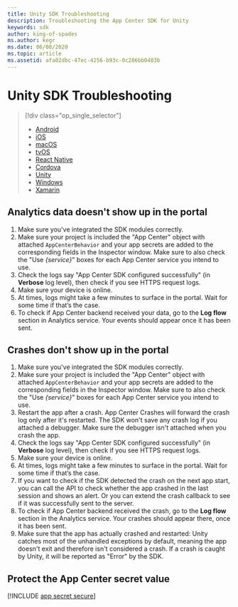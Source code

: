 ```yaml
---
title: Unity SDK Troubleshooting
description: Troubleshooting the App Center SDK for Unity
keywords: sdk
author: king-of-spades
ms.author: kegr
ms.date: 06/08/2020
ms.topic: article
ms.assetid: afa02dbc-47ec-4256-b93c-0c286bb0483b
---
```


# Unity SDK Troubleshooting

> [!div  class="op_single_selector"]
> * [Android](android.md)
> * [iOS](ios.md)
> * [macOS](macos.md)
> * [tvOS](tvOS.md)
> * [React Native](react-native.md)
> * [Cordova](cordova.md)
> * [Unity](unity.md)
> * [Windows](uwp.md)
> * [Xamarin](xamarin.md)

## Analytics data doesn't show up in the portal

1. Make sure you've integrated the SDK modules correctly.
2. Make sure your project is included the "App Center" object with attached `AppCenterBehavior` and your app secrets are added to the corresponding fields in the Inspector window. Make sure to also check the "Use _{service}_" boxes for each App Center service you intend to use.
3. Check the logs say "App Center SDK configured successfully" (in **Verbose** log level), then check if you see HTTPS request logs.
4. Make sure your device is online.
5. At times, logs might take a few minutes to surface in the portal. Wait for some time if that’s the case.
6. To check if App Center backend received your data, go to the **Log flow** section in Analytics service. Your events should appear once it has been sent.

## Crashes don't show up in the portal

1. Make sure you've integrated the SDK modules correctly.
2. Make sure your project is included the "App Center" object with attached `AppCenterBehavior` and your app secrets are added to the corresponding fields in the Inspector window. Make sure to also check the "Use _{service}_" boxes for each App Center service you intend to use.
3. Restart the app after a crash. App Center Crashes will forward the crash log only after it's restarted. The SDK won't save any crash log if you attached a debugger. Make sure the debugger isn't attached when you crash the app.
4. Check the logs say "App Center SDK configured successfully" (in **Verbose** log level), then check if you see HTTPS request logs.
5. Make sure your device is online.
6. At times, logs might take a few minutes to surface in the portal. Wait for some time if that’s the case.
7. If you want to check if the SDK detected the crash on the next app start, you can call the API to check whether the app crashed in the last session and shows an alert. Or you can extend the crash callback to see if it was successfully sent to the server.
8. To check if App Center backend received the crash, go to the **Log flow** section in the Analytics service. Your crashes should appear there, once it has been sent.
9. Make sure that the app has actually crashed and restarted: Unity catches most of the unhandled exceptions by default, meaning the app doesn't exit and therefore isn't considered a crash. If a crash is caught by Unity, it will be reported as "Error" by the SDK.

## Protect the App Center secret value

[!INCLUDE [app secret secure](../includes/app-secret-secure.md)]
